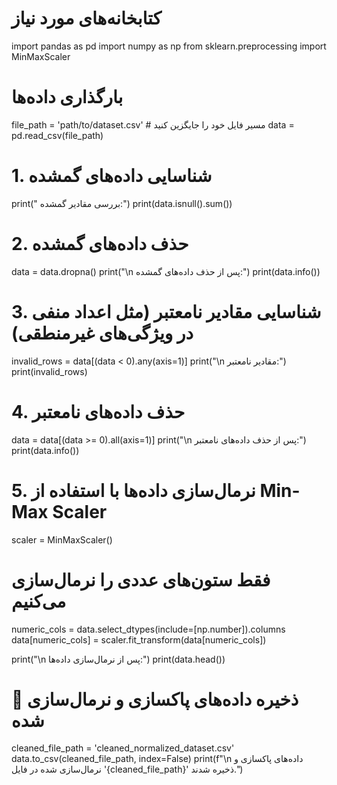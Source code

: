 #  کتابخانه‌های مورد نیاز
import pandas as pd
import numpy as np
from sklearn.preprocessing import MinMaxScaler

#  بارگذاری داده‌ها
file_path = 'path/to/dataset.csv'  # مسیر فایل خود را جایگزین کنید
data = pd.read_csv(file_path)

#  1. شناسایی داده‌های گمشده
print(" بررسی مقادیر گمشده:")
print(data.isnull().sum())

#  2. حذف داده‌های گمشده
data = data.dropna()
print("\n پس از حذف داده‌های گمشده:")
print(data.info())

#  3. شناسایی مقادیر نامعتبر (مثل اعداد منفی در ویژگی‌های غیرمنطقی)
invalid_rows = data[(data < 0).any(axis=1)]
print("\n مقادیر نامعتبر:")
print(invalid_rows)

#  4. حذف داده‌های نامعتبر
data = data[(data >= 0).all(axis=1)]
print("\n پس از حذف داده‌های نامعتبر:")
print(data.info())

#  5. نرمال‌سازی داده‌ها با استفاده از Min-Max Scaler
scaler = MinMaxScaler()

# فقط ستون‌های عددی را نرمال‌سازی می‌کنیم
numeric_cols = data.select_dtypes(include=[np.number]).columns
data[numeric_cols] = scaler.fit_transform(data[numeric_cols])

print("\n پس از نرمال‌سازی داده‌ها:")
print(data.head())

# 💾 ذخیره داده‌های پاکسازی و نرمال‌سازی شده
cleaned_file_path = 'cleaned_normalized_dataset.csv'
data.to_csv(cleaned_file_path, index=False)
print(f"\n داده‌های پاکسازی و نرمال‌سازی شده در فایل '{cleaned_file_path}' ذخیره شدند.")
